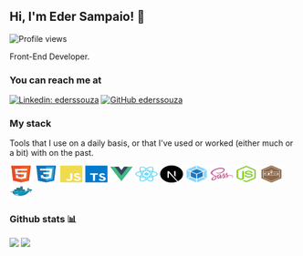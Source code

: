 ## Hi, I'm Eder Sampaio! 👋

<p align="left"> <img src="https://komarev.com/ghpvc/?username=ederssouza&color=yellow" alt="Profile views" /> </p>

Front-End Developer.

### You can reach me at

[![Linkedin: ederssouza](https://img.shields.io/badge/-ederssouza-blue?style=flat-square&logo=Linkedin&logoColor=white&link=https://www.linkedin.com/in/ederssouza/)](https://www.linkedin.com/in/ederssouza/)
[![GitHub ederssouza](https://img.shields.io/github/followers/ederssouza?label=follow&style=social)](https://github.com/ederssouza)

### My stack

Tools that I use on a daily basis, or that I've used or worked (either much or a bit) with on the past.

<div style="display: inline_block">
  <img align="center" alt="HTML" height="30" width="40" src="https://raw.githubusercontent.com/devicons/devicon/master/icons/html5/html5-original.svg">
  <img align="center" alt="CSS" height="30" width="40" src="https://raw.githubusercontent.com/devicons/devicon/master/icons/css3/css3-original.svg">
  <img align="center" alt="JavaScript" height="30" width="40" src="https://raw.githubusercontent.com/devicons/devicon/master/icons/javascript/javascript-plain.svg">
  <img align="center" alt="TypeScript" height="30" width="40" src="https://raw.githubusercontent.com/devicons/devicon/master/icons/typescript/typescript-plain.svg">
  <img align="center" alt="Vue.js" height="30" width="40" src="https://raw.githubusercontent.com/devicons/devicon/master/icons/vuejs/vuejs-original.svg">  
  <img align="center" alt="React" height="30" width="40" src="https://raw.githubusercontent.com/devicons/devicon/master/icons/react/react-original.svg">
  <img align="center" alt="" height="30" width="40" src="https://raw.githubusercontent.com/devicons/devicon/master/icons/nextjs/nextjs-original.svg">
  <img align="center" alt="" height="30" width="40" src="https://raw.githubusercontent.com/devicons/devicon/master/icons/webpack/webpack-original.svg">
  <img align="center" alt="" height="30" width="40" src="https://raw.githubusercontent.com/devicons/devicon/master/icons/sass/sass-original.svg">
  <img align="center" alt="" height="30" width="40" src="https://raw.githubusercontent.com/devicons/devicon/master/icons/nodejs/nodejs-original.svg">
  <img align="center" alt="" height="30" width="40" src="https://raw.githubusercontent.com/devicons/devicon/master/icons/mocha/mocha-plain.svg">
  <img align="center" alt="" height="30" width="40" src="https://raw.githubusercontent.com/devicons/devicon/master/icons/docker/docker-original.svg">
</div>

### Github stats 📊

 <div>
  <img height="180em" src="https://github-readme-stats.vercel.app/api?username=ederssouza&show_icons=true&include_all_commits=true&count_private=true"/>
  <img height="180em" src="https://github-readme-stats.vercel.app/api/top-langs/?username=ederssouza&layout=compact&langs_count=7"/>
</div>
